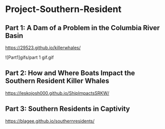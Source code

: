 # Project-Southern-Resident
## Part 1: A Dam of a Problem in the Columbia River Basin
https://29523.github.io/killerwhales/

![Part1]gifs/part 1 gif.gif

## Part 2: How and Where Boats Impact the Southern Resident Killer Whales
https://leskojosh000.github.io/ShipImpactsSRKW/

## Part 3: Southern Residents in Captivity
https://blagee.github.io/southernresidents/
